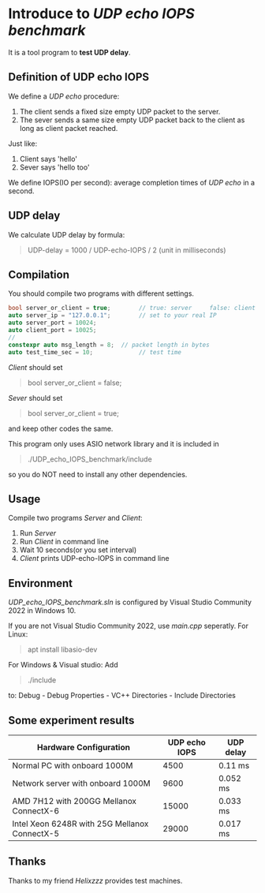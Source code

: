# Introduce to *UDP echo IOPS benchmark*
It is a tool program to **test UDP delay**.
## Definition of UDP echo IOPS
We define a *UDP echo* procedure:
1. The client sends a fixed size empty UDP packet to the server.
2. The sever sends a same size empty UDP packet back to the client as long as client packet reached.

Just like:
1. Client says 'hello'
2. Sever says 'hello too'

We define IOPS(IO per second): average completion times of *UDP echo* in a second.

## UDP delay
We calculate UDP delay by formula:
> UDP-delay = 1000 / UDP-echo-IOPS / 2 (unit in milliseconds)

## Compilation
You should compile two programs with different settings.
```cpp
bool server_or_client = true;        // true: server     false: client
auto server_ip = "127.0.0.1";        // set to your real IP
auto server_port = 10024;
auto client_port = 10025;
//
constexpr auto msg_length = 8;  // packet length in bytes
auto test_time_sec = 10;             // test time
```
*Client* should set
> bool server_or_client = false;

*Sever* should set
> bool server_or_client = true;

and keep other codes the same.

This program only uses ASIO network library and it is included in
> ./UDP_echo_IOPS_benchmark/include

so you do NOT need to install any other dependencies.
## Usage
Compile two programs *Server* and *Client*:
1. Run *Server*
2. Run *Client* in command line
3. Wait 10 seconds(or you set interval)
4. *Client* prints UDP-echo-IOPS in command line

## Environment
*UDP_echo_IOPS_benchmark.sln* is configured by Visual Studio Community 2022 in Windows 10.

If you are not Visual Studio Community 2022, use *main.cpp* seperatly.
For Linux:
> apt install libasio-dev

For Windows & Visual studio:
Add 
> ./include

to: Debug - Debug Properties - VC++ Directories - Include Directories
## Some experiment results
|  Hardware Configuration | UDP echo IOPS | UDP delay |
| ------------ | ------------ | ------------ |
|  Normal PC with onboard 1000M  | 4500 | 0.11 ms |
| Network server with onboard 1000M  | 9600 | 0.052 ms |
|  AMD 7H12 with 200GG Mellanox ConnectX-6  | 15000 | 0.033 ms |
|  Intel Xeon 6248R with 25G Mellanox ConnectX-5  | 29000 | 0.017 ms |

## Thanks
Thanks to my friend *Helixzzz* provides test machines.
